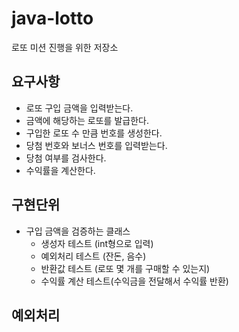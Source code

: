 # java-lotto
로또 미션 진행을 위한 저장소



## 요구사항

- 로또 구입 금액을 입력받는다.
- 금액에 해당하는 로또를 발급한다.
- 구입한 로또 수 만큼 번호를 생성한다.
- 당첨 번호와 보너스 번호를 입력받는다.
- 당첨 여부를 검사한다.
- 수익률을 계산한다.

## 구현단위

- 구입 금액을 검증하는 클래스
  - 생성자 테스트 (int형으로 입력)
  - 예외처리 테스트 (잔돈, 음수)
  - 반환값 테스트 (로또 몇 개를 구매할 수 있는지)
  - 수익률 계산 테스트(수익금을 전달해서 수익률 반환)

## 예외처리

